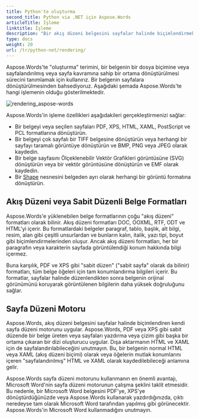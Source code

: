 ```yaml
---
title: Python'te oluşturma
second_title: Python via .NET için Aspose.Words
articleTitle: İşleme
linktitle: İşleme
description: "Bir akış düzeni belgesini sayfalar halinde biçimlendirmek ve bu tür bir belgeyi veya seçilen sayfaları diğer belgelere (PDF, HTML, XPS, vb.) veya görüntülere (TIFF, PNG, SVG vb.) formatlara dönüştürmek için Python via .NET oluşturma özelliği için Aspose.Words'i kullanın. görüntüleme, daha fazla dönüştürme veya yazdırma."
type: docs
weight: 20
url: /tr/python-net/rendering/
---
```


Aspose.Words'te "oluşturma" terimini, bir belgenin bir dosya biçimine veya sayfalandırılmış veya sayfa kavramına sahip bir ortama dönüştürülmesi sürecini tanımlamak için kullanırız. Bir belgenin sayfalara dönüştürülmesinden bahsediyoruz. Aşağıdaki şemada Aspose.Words'te hangi işlemenin olduğu gösterilmektedir.

![rendering_aspose-words](/words/python-net/rendering/rendering-1.png)

Aspose.Words'in işleme özellikleri aşağıdakileri gerçekleştirmenizi sağlar:

- Bir belgeyi veya seçilen sayfaları PDF, XPS, HTML, XAML, PostScript ve PCL formatlarına dönüştürün.
- Bir belgeyi çok sayfalı bir TIFF belgesine dönüştürün veya herhangi bir sayfayı taramalı görüntüye dönüştürün ve BMP, PNG veya JPEG olarak kaydedin.
- Bir belge sayfasını Ölçeklenebilir Vektör Grafikleri görüntüsüne (SVG) dönüştürün veya bir vektör görüntüsüne dönüştürün ve EMF olarak kaydedin.
- Bir [Shape](https://reference.aspose.com/words/python-net/aspose.words.drawing/shape/) nesnesini belgeden ayrı olarak herhangi bir görüntü formatına dönüştürün.

## Akış Düzeni veya Sabit Düzenli Belge Formatları

Aspose.Words'e yüklenebilen belge formatlarının çoğu "akış düzeni" formatları olarak bilinir. Akış düzeni formatları DOC, OOXML, RTF, ODT ve HTML'yi içerir. Bu formatlardaki belgeler paragraf, tablo, başlık, alt bilgi, resim, alan gibi çeşitli unsurlardan ve bunların kalın, italik, yazı tipi, boyut gibi biçimlendirmelerinden oluşur. Ancak akış düzeni formatları, her bir paragrafın veya karakterin sayfada görüntülendiği konum hakkında bilgi içermez.

Buna karşılık, PDF ve XPS gibi "sabit düzen" ("sabit sayfa" olarak da bilinir) formatları, tüm belge öğeleri için tam konumlandırma bilgileri içerir. Bu formatlar, sayfalar halinde düzenlendikten sonra belgenin orijinal görünümünü koruyarak görüntülenen bilgilerin daha yüksek doğruluğunu sağlar.

## Sayfa Düzeni Motoru

Aspose.Words, akış düzeni belgesini sayfalar halinde biçimlendiren kendi sayfa düzeni motorunu uygular. Aspose.Words, PDF veya XPS gibi sabit düzende bir belge üreten veya sayfaları yazdırma veya çizim gibi başka bir ortama çıkaran bir dizi oluşturucu uygular. Dışa aktarmanın HTML ve XAML için de sayfalandırılabileceğini unutmayın. Bu, bir belgenin normal HTML veya XAML (akış düzeni biçimi) olarak veya öğelerin mutlak konumlarını içeren "sayfalandırılmış" HTML ve XAML olarak kaydedilebileceği anlamına gelir.

Aspose.Words sayfa düzeni motorunu kullanmanın en önemli avantajı, Microsoft Word'nin sayfa düzeni motorunun çalışma şeklini taklit etmesidir. Bu nedenle, bir Microsoft Word belgesini PDF'ye, XPS'ye dönüştürdüğünüzde veya Aspose.Words kullanarak yazdırdığınızda, çıktı neredeyse tam olarak Microsoft Word tarafından yapılmış gibi görünecektir. Aspose.Words'in Microsoft Word kullanmadığını unutmayın.
